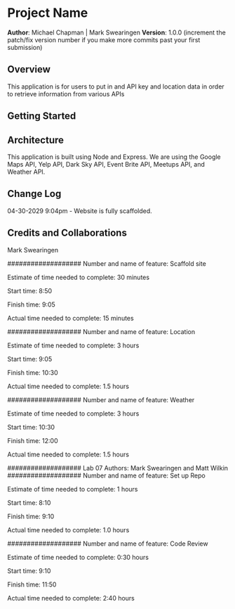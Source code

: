 # Project Name

**Author**: Michael Chapman | Mark Swearingen
**Version**: 1.0.0 (increment the patch/fix version number if you make more commits past your first submission)

## Overview
This application is for users to put in and API key and location data in order to retrieve information from various APIs

## Getting Started
<!-- What are the steps that a user must take in order to build this app on their own machine and get it running? -->

## Architecture
This application is built using Node and Express. We are using the Google Maps API, Yelp API, Dark Sky API, Event Brite API, Meetups API, and Weather API.

## Change Log
04-30-2029 9:04pm - Website is fully scaffolded.

## Credits and Collaborations
Mark Swearingen

###################
Number and name of feature: Scaffold site

Estimate of time needed to complete: 30 minutes

Start time: 8:50

Finish time: 9:05

Actual time needed to complete: 15 minutes

###################
Number and name of feature: Location

Estimate of time needed to complete: 3 hours

Start time: 9:05

Finish time: 10:30

Actual time needed to complete: 1.5 hours

###################
Number and name of feature: Weather

Estimate of time needed to complete: 3 hours

Start time: 10:30

Finish time: 12:00

Actual time needed to complete: 1.5 hours

###################
Lab 07
Authors:  Mark Swearingen and Matt Wilkin
###################
Number and name of feature: Set up Repo

Estimate of time needed to complete: 1 hours

Start time: 8:10

Finish time: 9:10

Actual time needed to complete: 1.0 hours

###################
Number and name of feature: Code Review

Estimate of time needed to complete: 0:30 hours

Start time: 9:10

Finish time: 11:50

Actual time needed to complete: 2:40 hours

